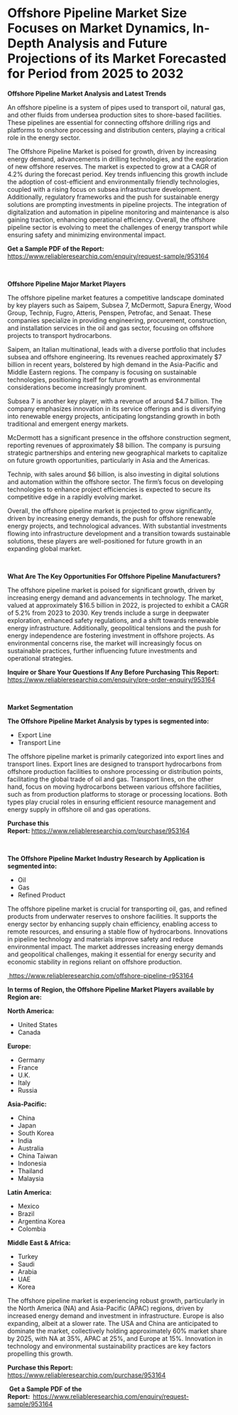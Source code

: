 <p><h1>Offshore Pipeline Market Size Focuses on Market Dynamics, In-Depth Analysis and Future Projections of its Market Forecasted for Period from 2025 to 2032</h1></p><p><strong>Offshore Pipeline Market Analysis and Latest Trends</strong></p>
<p><p>An offshore pipeline is a system of pipes used to transport oil, natural gas, and other fluids from undersea production sites to shore-based facilities. These pipelines are essential for connecting offshore drilling rigs and platforms to onshore processing and distribution centers, playing a critical role in the energy sector.</p><p>The Offshore Pipeline Market is poised for growth, driven by increasing energy demand, advancements in drilling technologies, and the exploration of new offshore reserves. The market is expected to grow at a CAGR of 4.2% during the forecast period. Key trends influencing this growth include the adoption of cost-efficient and environmentally friendly technologies, coupled with a rising focus on subsea infrastructure development. Additionally, regulatory frameworks and the push for sustainable energy solutions are prompting investments in pipeline projects. The integration of digitalization and automation in pipeline monitoring and maintenance is also gaining traction, enhancing operational efficiency. Overall, the offshore pipeline sector is evolving to meet the challenges of energy transport while ensuring safety and minimizing environmental impact.</p></p>
<p><strong>Get a Sample PDF of the Report:&nbsp;</strong> <a href="https://www.reliableresearchiq.com/enquiry/request-sample/953164?utm_campaign=3200&utm_medium=2&utm_source=Github&utm_content=ia&utm_term=17042025&utm_id=offshore-pipeline">https://www.reliableresearchiq.com/enquiry/request-sample/953164</a></p>
<p>&nbsp;</p>
<p><strong>Offshore Pipeline Major Market Players</strong></p>
<p><p>The offshore pipeline market features a competitive landscape dominated by key players such as Saipem, Subsea 7, McDermott, Sapura Energy, Wood Group, Technip, Fugro, Atteris, Penspen, Petrofac, and Senaat. These companies specialize in providing engineering, procurement, construction, and installation services in the oil and gas sector, focusing on offshore projects to transport hydrocarbons.</p><p>Saipem, an Italian multinational, leads with a diverse portfolio that includes subsea and offshore engineering. Its revenues reached approximately $7 billion in recent years, bolstered by high demand in the Asia-Pacific and Middle Eastern regions. The company is focusing on sustainable technologies, positioning itself for future growth as environmental considerations become increasingly prominent.</p><p>Subsea 7 is another key player, with a revenue of around $4.7 billion. The company emphasizes innovation in its service offerings and is diversifying into renewable energy projects, anticipating longstanding growth in both traditional and emergent energy markets. </p><p>McDermott has a significant presence in the offshore construction segment, reporting revenues of approximately $8 billion. The company is pursuing strategic partnerships and entering new geographical markets to capitalize on future growth opportunities, particularly in Asia and the Americas.</p><p>Technip, with sales around $6 billion, is also investing in digital solutions and automation within the offshore sector. The firm’s focus on developing technologies to enhance project efficiencies is expected to secure its competitive edge in a rapidly evolving market.</p><p>Overall, the offshore pipeline market is projected to grow significantly, driven by increasing energy demands, the push for offshore renewable energy projects, and technological advances. With substantial investments flowing into infrastructure development and a transition towards sustainable solutions, these players are well-positioned for future growth in an expanding global market.</p></p>
<p>&nbsp;</p>
<p><strong>What Are The Key Opportunities For Offshore Pipeline Manufacturers?</strong></p>
<p><p>The offshore pipeline market is poised for significant growth, driven by increasing energy demand and advancements in technology. The market, valued at approximately $16.5 billion in 2022, is projected to exhibit a CAGR of 5.2% from 2023 to 2030. Key trends include a surge in deepwater exploration, enhanced safety regulations, and a shift towards renewable energy infrastructure. Additionally, geopolitical tensions and the push for energy independence are fostering investment in offshore projects. As environmental concerns rise, the market will increasingly focus on sustainable practices, further influencing future investments and operational strategies.</p></p>
<p><strong>Inquire or Share Your Questions If Any Before Purchasing This Report:</strong> <a href="https://www.reliableresearchiq.com/enquiry/pre-order-enquiry/953164?utm_campaign=3200&utm_medium=2&utm_source=Github&utm_content=ia&utm_term=17042025&utm_id=offshore-pipeline">https://www.reliableresearchiq.com/enquiry/pre-order-enquiry/953164</a></p>
<p>&nbsp;</p>
<p><strong>Market Segmentation</strong></p>
<p><strong>The Offshore Pipeline Market Analysis by types is segmented into:</strong></p>
<p><ul><li>Export Line</li><li>Transport Line</li></ul></p>
<p><p>The offshore pipeline market is primarily categorized into export lines and transport lines. Export lines are designed to transport hydrocarbons from offshore production facilities to onshore processing or distribution points, facilitating the global trade of oil and gas. Transport lines, on the other hand, focus on moving hydrocarbons between various offshore facilities, such as from production platforms to storage or processing locations. Both types play crucial roles in ensuring efficient resource management and energy supply in offshore oil and gas operations.</p></p>
<p><strong>Purchase this Report:&nbsp;</strong><a href="https://www.reliableresearchiq.com/purchase/953164?utm_campaign=3200&utm_medium=2&utm_source=Github&utm_content=ia&utm_term=17042025&utm_id=offshore-pipeline">https://www.reliableresearchiq.com/purchase/953164</a></p>
<p>&nbsp;</p>
<p><strong>The Offshore Pipeline Market Industry Research by Application is segmented into:</strong></p>
<p><ul><li>Oil</li><li>Gas</li><li>Refined Product</li></ul></p>
<p><p>The offshore pipeline market is crucial for transporting oil, gas, and refined products from underwater reserves to onshore facilities. It supports the energy sector by enhancing supply chain efficiency, enabling access to remote resources, and ensuring a stable flow of hydrocarbons. Innovations in pipeline technology and materials improve safety and reduce environmental impact. The market addresses increasing energy demands and geopolitical challenges, making it essential for energy security and economic stability in regions reliant on offshore production.</p></p>
<p><a href="https://www.reliableresearchiq.com/offshore-pipeline-r953164?utm_campaign=3200&utm_medium=2&utm_source=Github&utm_content=ia&utm_term=17042025&utm_id=offshore-pipeline">&nbsp;https://www.reliableresearchiq.com/offshore-pipeline-r953164</a></p>
<p><strong>In terms of Region, the Offshore Pipeline Market Players available by Region are:</strong></p>
<p>
    <p> <strong> North America: </strong>
        <ul>
            <li>United States</li>
            <li>Canada</li>
        </ul>
        </p> 
    <p> <strong> Europe: </strong>
        <ul>
            <li>Germany</li>
            <li>France</li>
            <li>U.K.</li>
            <li>Italy</li>
            <li>Russia</li>
        </ul>
        </p> 
    <p> <strong> Asia-Pacific: </strong>
        <ul>
            <li>China</li>
            <li>Japan</li>
            <li>South Korea</li>
            <li>India</li>
            <li>Australia</li>
            <li>China Taiwan</li>
            <li>Indonesia</li>
            <li>Thailand</li>
            <li>Malaysia</li>
        </ul>
        </p> 
    <p> <strong> Latin America: </strong>
        <ul>
            <li>Mexico</li>
            <li>Brazil</li>
            <li>Argentina Korea</li>
            <li>Colombia</li>
        </ul>
        </p> 
    <p> <strong> Middle East & Africa: </strong>
        <ul>
            <li>Turkey</li>
            <li>Saudi</li>
            <li>Arabia</li>
            <li>UAE</li>
            <li>Korea</li>
        </ul>
    </p>
    </p>
<p><p>The offshore pipeline market is experiencing robust growth, particularly in the North America (NA) and Asia-Pacific (APAC) regions, driven by increased energy demand and investment in infrastructure. Europe is also expanding, albeit at a slower rate. The USA and China are anticipated to dominate the market, collectively holding approximately 60% market share by 2025, with NA at 35%, APAC at 25%, and Europe at 15%. Innovation in technology and environmental sustainability practices are key factors propelling this growth.</p></p>
<p><strong>Purchase this Report: </strong><a href="https://www.reliableresearchiq.com/purchase/953164?utm_campaign=3200&utm_medium=2&utm_source=Github&utm_content=ia&utm_term=17042025&utm_id=offshore-pipeline">https://www.reliableresearchiq.com/purchase/953164</a></p>
<p>&nbsp;<strong>Get a Sample PDF of the Report:&nbsp;&nbsp;</strong><a href="https://www.reliableresearchiq.com/enquiry/request-sample/953164?utm_campaign=3200&utm_medium=2&utm_source=Github&utm_content=ia&utm_term=17042025&utm_id=offshore-pipeline">https://www.reliableresearchiq.com/enquiry/request-sample/953164</a></p>
<p><strong></strong></p>
<p><p></p><p></p><p></p></p>